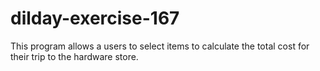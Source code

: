 # dilday-exercise-167
This program allows a users to select items to calculate the total cost for their trip to the hardware store.
